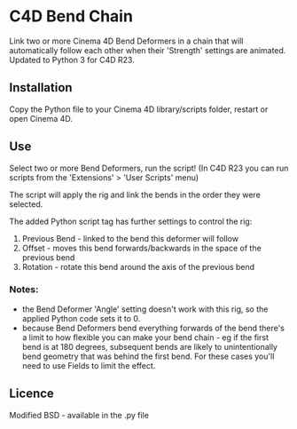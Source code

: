 # C4D Bend Chain
Link two or more Cinema 4D Bend Deformers in a chain that will automatically follow each other when their 'Strength' settings are animated.
Updated to Python 3 for C4D R23.

## Installation
Copy the Python file to your Cinema 4D library/scripts folder, restart or open Cinema 4D.

## Use
Select two or more Bend Deformers, run the script! (In C4D R23 you can run scripts from the 'Extensions' > 'User Scripts' menu)

The script will apply the rig and link the bends in the order they were selected.

The added Python script tag has further settings to control the rig:
1) Previous Bend - linked to the bend this deformer will follow
2) Offset - moves this bend forwards/backwards in the space of the previous bend
3) Rotation - rotate this bend around the axis of the previous bend

### Notes: 
* the Bend Deformer 'Angle' setting doesn't work with this rig, so the applied Python code sets it to 0.
* because Bend Deformers bend everything forwards of the bend there's a limit to how flexible you can make your bend chain - eg if the first bend is at 180 degrees, subsequent bends are likely to unintentionally bend geometry that was behind the first bend. For these cases you'll need to use Fields to limit the effect.

## Licence
Modified BSD - available in the .py file
